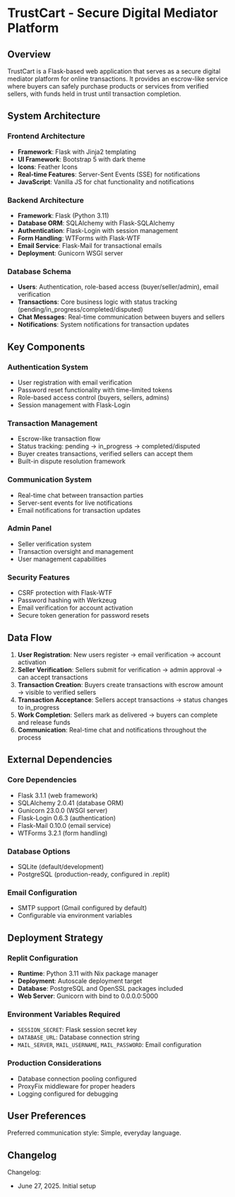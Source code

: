 # TrustCart - Secure Digital Mediator Platform

## Overview

TrustCart is a Flask-based web application that serves as a secure digital mediator platform for online transactions. It provides an escrow-like service where buyers can safely purchase products or services from verified sellers, with funds held in trust until transaction completion.

## System Architecture

### Frontend Architecture
- **Framework**: Flask with Jinja2 templating
- **UI Framework**: Bootstrap 5 with dark theme
- **Icons**: Feather Icons
- **Real-time Features**: Server-Sent Events (SSE) for notifications
- **JavaScript**: Vanilla JS for chat functionality and notifications

### Backend Architecture
- **Framework**: Flask (Python 3.11)
- **Database ORM**: SQLAlchemy with Flask-SQLAlchemy
- **Authentication**: Flask-Login with session management
- **Form Handling**: WTForms with Flask-WTF
- **Email Service**: Flask-Mail for transactional emails
- **Deployment**: Gunicorn WSGI server

### Database Schema
- **Users**: Authentication, role-based access (buyer/seller/admin), email verification
- **Transactions**: Core business logic with status tracking (pending/in_progress/completed/disputed)
- **Chat Messages**: Real-time communication between buyers and sellers
- **Notifications**: System notifications for transaction updates

## Key Components

### Authentication System
- User registration with email verification
- Password reset functionality with time-limited tokens
- Role-based access control (buyers, sellers, admins)
- Session management with Flask-Login

### Transaction Management
- Escrow-like transaction flow
- Status tracking: pending → in_progress → completed/disputed
- Buyer creates transactions, verified sellers can accept them
- Built-in dispute resolution framework

### Communication System
- Real-time chat between transaction parties
- Server-sent events for live notifications
- Email notifications for transaction updates

### Admin Panel
- Seller verification system
- Transaction oversight and management
- User management capabilities

### Security Features
- CSRF protection with Flask-WTF
- Password hashing with Werkzeug
- Email verification for account activation
- Secure token generation for password resets

## Data Flow

1. **User Registration**: New users register → email verification → account activation
2. **Seller Verification**: Sellers submit for verification → admin approval → can accept transactions
3. **Transaction Creation**: Buyers create transactions with escrow amount → visible to verified sellers
4. **Transaction Acceptance**: Sellers accept transactions → status changes to in_progress
5. **Work Completion**: Sellers mark as delivered → buyers can complete and release funds
6. **Communication**: Real-time chat and notifications throughout the process

## External Dependencies

### Core Dependencies
- Flask 3.1.1 (web framework)
- SQLAlchemy 2.0.41 (database ORM)
- Gunicorn 23.0.0 (WSGI server)
- Flask-Login 0.6.3 (authentication)
- Flask-Mail 0.10.0 (email service)
- WTForms 3.2.1 (form handling)

### Database Options
- SQLite (default/development)
- PostgreSQL (production-ready, configured in .replit)

### Email Configuration
- SMTP support (Gmail configured by default)
- Configurable via environment variables

## Deployment Strategy

### Replit Configuration
- **Runtime**: Python 3.11 with Nix package manager
- **Deployment**: Autoscale deployment target
- **Database**: PostgreSQL and OpenSSL packages included
- **Web Server**: Gunicorn with bind to 0.0.0.0:5000

### Environment Variables Required
- `SESSION_SECRET`: Flask session secret key
- `DATABASE_URL`: Database connection string
- `MAIL_SERVER`, `MAIL_USERNAME`, `MAIL_PASSWORD`: Email configuration

### Production Considerations
- Database connection pooling configured
- ProxyFix middleware for proper headers
- Logging configured for debugging

## User Preferences

Preferred communication style: Simple, everyday language.

## Changelog

Changelog:
- June 27, 2025. Initial setup